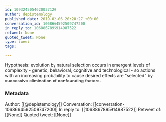 ```yaml
---
id: 1093245054620037120
author: depistemology
published_date: 2019-02-06 20:28:27 +00:00
conversation_id: 1068664592509747200
in_reply_to: 1068867895914987522
retweet: None
quoted_tweet: None
type: tweet
tags:

---
```


Hypothesis: evolution by natural selection occurs in emergent levels of complexity - genetic, behavioral, cognitive and technological - so actions with an increasing probability to cause desired effects are "selected" by successive elimination of confounding factors.

### Metadata

Author: [[@depistemology]]
Conversation: [[conversation-1068664592509747200]]
In reply to: [[1068867895914987522]]
Retweet of: [[None]]
Quoted tweet: [[None]]
